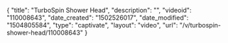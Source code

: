 {
    "title": "TurboSpin Shower Head",
    "description": "",
    "videoid": "110008643",
    "date_created": "1502526017",
    "date_modified": "1504805584",
    "type": "captivate",
    "layout": "video",
    "url": "\/v\/turbospin-shower-head\/110008643"
}